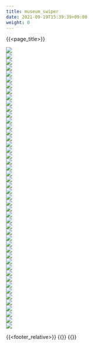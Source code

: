 ```yaml
---
title: museum_swiper
date: 2021-09-19T15:39:39+09:00
weight: 0
---
```


{{<page_title>}}
<!-- Slider main container -->
<div class="swiper">
  <!-- Additional required wrapper -->
  <div class="swiper-wrapper">
    <!-- Slides -->
<div class="swiper-slide"><img src="http://morihiro.sakura.ne.jp/pictures/001.jpg"></div>
<div class="swiper-slide"><img src="http://morihiro.sakura.ne.jp/pictures/002.jpg"></div>
<div class="swiper-slide"><img src="http://morihiro.sakura.ne.jp/pictures/003.jpg"></div>
<div class="swiper-slide"><img src="http://morihiro.sakura.ne.jp/pictures/004.jpg"></div>
<div class="swiper-slide"><img src="http://morihiro.sakura.ne.jp/pictures/005.jpg"></div>
<div class="swiper-slide"><img src="http://morihiro.sakura.ne.jp/pictures/006.jpg"></div>
<div class="swiper-slide"><img src="http://morihiro.sakura.ne.jp/pictures/007.jpg"></div>
<div class="swiper-slide"><img src="http://morihiro.sakura.ne.jp/pictures/008.jpg"></div>
<div class="swiper-slide"><img src="http://morihiro.sakura.ne.jp/pictures/009.jpg"></div>
<div class="swiper-slide"><img src="http://morihiro.sakura.ne.jp/pictures/010.jpg"></div>
<div class="swiper-slide"><img src="http://morihiro.sakura.ne.jp/pictures/011.jpg"></div>
<div class="swiper-slide"><img src="http://morihiro.sakura.ne.jp/pictures/012.jpg"></div>
<div class="swiper-slide"><img src="http://morihiro.sakura.ne.jp/pictures/013.jpg"></div>
<div class="swiper-slide"><img src="http://morihiro.sakura.ne.jp/pictures/014.jpg"></div>
<div class="swiper-slide"><img src="http://morihiro.sakura.ne.jp/pictures/015.jpg"></div>
<div class="swiper-slide"><img src="http://morihiro.sakura.ne.jp/pictures/016.jpg"></div>
<div class="swiper-slide"><img src="http://morihiro.sakura.ne.jp/pictures/017.jpg"></div>
<div class="swiper-slide"><img src="http://morihiro.sakura.ne.jp/pictures/018.jpg"></div>
<div class="swiper-slide"><img src="http://morihiro.sakura.ne.jp/pictures/019.jpg"></div>
<div class="swiper-slide"><img src="http://morihiro.sakura.ne.jp/pictures/020.jpg"></div>
<div class="swiper-slide"><img src="http://morihiro.sakura.ne.jp/pictures/021.jpg"></div>
<div class="swiper-slide"><img src="http://morihiro.sakura.ne.jp/pictures/022.jpg"></div>
<div class="swiper-slide"><img src="http://morihiro.sakura.ne.jp/pictures/023.jpg"></div>
<div class="swiper-slide"><img src="http://morihiro.sakura.ne.jp/pictures/024.jpg"></div>
<div class="swiper-slide"><img src="http://morihiro.sakura.ne.jp/pictures/025.jpg"></div>
<div class="swiper-slide"><img src="http://morihiro.sakura.ne.jp/pictures/026.jpg"></div>
<div class="swiper-slide"><img src="http://morihiro.sakura.ne.jp/pictures/027.jpg"></div>
<div class="swiper-slide"><img src="http://morihiro.sakura.ne.jp/pictures/028.jpg"></div>
<div class="swiper-slide"><img src="http://morihiro.sakura.ne.jp/pictures/029.jpg"></div>
<div class="swiper-slide"><img src="http://morihiro.sakura.ne.jp/pictures/030.jpg"></div>
<div class="swiper-slide"><img src="http://morihiro.sakura.ne.jp/pictures/031.jpg"></div>
<div class="swiper-slide"><img src="http://morihiro.sakura.ne.jp/pictures/032.jpg"></div>
<div class="swiper-slide"><img src="http://morihiro.sakura.ne.jp/pictures/033.jpg"></div>
<div class="swiper-slide"><img src="http://morihiro.sakura.ne.jp/pictures/034.jpg"></div>
<div class="swiper-slide"><img src="http://morihiro.sakura.ne.jp/pictures/035.jpg"></div>
<div class="swiper-slide"><img src="http://morihiro.sakura.ne.jp/pictures/036.jpg"></div>
<div class="swiper-slide"><img src="http://morihiro.sakura.ne.jp/pictures/037.jpg"></div>
<div class="swiper-slide"><img src="http://morihiro.sakura.ne.jp/pictures/038.jpg"></div>
<div class="swiper-slide"><img src="http://morihiro.sakura.ne.jp/pictures/039.jpg"></div>
<div class="swiper-slide"><img src="http://morihiro.sakura.ne.jp/pictures/040.jpg"></div>
<div class="swiper-slide"><img src="http://morihiro.sakura.ne.jp/pictures/041.jpg"></div>
<div class="swiper-slide"><img src="http://morihiro.sakura.ne.jp/pictures/042.jpg"></div>
<div class="swiper-slide"><img src="http://morihiro.sakura.ne.jp/pictures/043.jpg"></div>
<div class="swiper-slide"><img src="http://morihiro.sakura.ne.jp/pictures/044.jpg"></div>
<div class="swiper-slide"><img src="http://morihiro.sakura.ne.jp/pictures/045.jpg"></div>
<div class="swiper-slide"><img src="http://morihiro.sakura.ne.jp/pictures/046.jpg"></div>
<div class="swiper-slide"><img src="http://morihiro.sakura.ne.jp/pictures/047.jpg"></div>
<div class="swiper-slide"><img src="http://morihiro.sakura.ne.jp/pictures/048.jpg"></div>
</div>
  <!-- If we need pagination -->
  <div class="swiper-pagination"></div>

  <!-- If we need navigation buttons -->
  <div class="swiper-button-prev"></div>
  <div class="swiper-button-next"></div>
</div>

{{<footer_relative>}}
{{<swiper>}}
{{<js>}}
